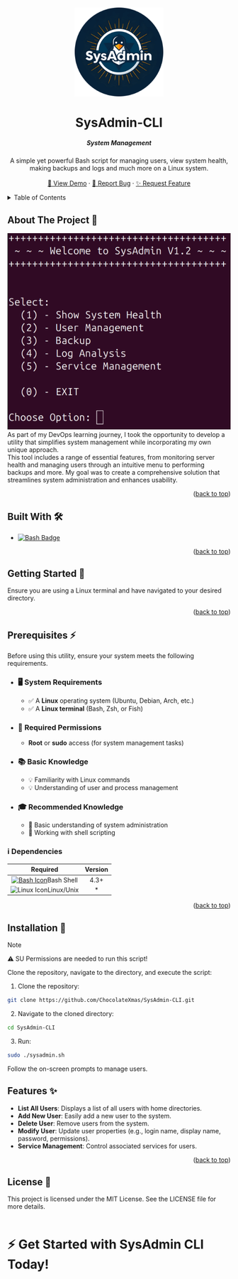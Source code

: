 <a id="readme-top"></a>
<!-- PROJECT LOGO -->
<br />
<div align="center">
  <a href="https://github.com/ChocolateXmas/SysAdmin-CLI">
    <img src="images/logo.png" alt="Logo" width="200" height="200">
  </a>

  <h1 align="center">SysAdmin-CLI</h1>
  <h5 align="center">System Management</h5>

  <p align="center">
    A simple yet powerful Bash script for managing users, view system health, making backups and logs and much more on a Linux system.
    <br />
    <br />
    <a href="">🎥 View Demo</a>
    &middot;
    <a href="">🐞 Report Bug</a>
    &middot;
    <a href="">✨ Request Feature</a>
  </p>
</div>

<!-- TABLE OF CONTENTS -->
<details>
  <summary>Table of Contents</summary>
  <ol>
    <li>
      <a href="#about-the-project">About The Project 📝</a>
      <ul>
        <li><a href="#built-with">Built With 🛠️</a></li>
      </ul>
    </li>
    <li>
      <a href="#getting-started">Getting Started 🚀</a>
      <ul>
        <li>
            <a href="#prerequisites">Prerequisites ⚡</a>
            <ul>
                <li><a href="#system-requirements">System Requirements 🖥️</a></li>
                <li><a href="#required-permissions">Required Permissions 🔑</a></li>
                <li><a href="#dependencies">Dependencies ℹ️</a></li>
            </ul>
        </li>
        <li><a href="#installation">Installation 🔧</a></li>
      </ul>
    </li>
    <li><a href="#usage">Usage</a></li>
    <li><a href="#roadmap">Roadmap</a></li>
    <li><a href="#contributing">Contributing</a></li>
    <li><a href="#license">License 📜</a></li>
    <li><a href="#contact">Contact</a></li>
    <li><a href="#acknowledgments">Acknowledgments</a></li>
  </ol>
</details>


<!-- ABOUT THE PROJECT -->
<a id="about-the-project"></a>

## About The Project 📝

![Program Screenshot][program-screenshot]
<br/>
As part of my DevOps learning journey, I took the opportunity to develop a utility that simplifies system management while incorporating my own unique approach.
<br/>
This tool includes a range of essential features, from monitoring server health and managing users through an intuitive menu to performing backups and more. My goal was to create a comprehensive solution that streamlines system administration and enhances usability.

<p align="right">(<a href="#readme-top">back to top</a>)</p>

<!-- BUILT WITH -->
<a id="built-with"></a>

## Built With 🛠️
- [![Bash Badge][bash-badge]][bash-url]

<p align="right">(<a href="#readme-top">back to top</a>)</p>

<!-- GETTING STARTED -->
<a id="getting-started"></a>

## Getting Started 🚀
Ensure you are using a Linux terminal and have navigated to your desired directory.

<p align="right">(<a href="#readme-top">back to top</a>)</p>

<!-- PREREQUISITES -->
<a id="prerequisites"></a>

## Prerequisites ⚡

Before using this utility, ensure your system meets the following requirements.

<a id="system-requirements"></a>

- ### 🖥️ System Requirements  
    - ✅ A **Linux** operating system (Ubuntu, Debian, Arch, etc.)  
    - ✅ A **Linux terminal** (Bash, Zsh, or Fish)

<a id="required-permissions"></a>

- ### 🔑 Required Permissions  
    - **Root** or **sudo** access (for system management tasks)  

- ### 📚 Basic Knowledge
    - 💡 Familiarity with Linux commands
    - 💡 Understanding of user and process management

- ### 🎓 Recommended Knowledge
    - 📖 Basic understanding of system administration
    - 📖 Working with shell scripting

<a id="dependencies"></a>

### ℹ️ Dependencies 

| Required | Version |
| :---: | :---: |
| [![Bash Icon][bash-icon]][bash-url]Bash Shell | 4.3+ |
| ![Linux Icon][linux-icon]Linux/Unix | * |

<p align="right">(<a href="#readme-top">back to top</a>)</p>

<!-- INSTALLATION -->
<a id="installation"></a>

## Installation 🔧

> [!NOTE]
> ⚠️ SU Permissions are needed to run this script!

Clone the repository, navigate to the directory, and execute the script:
1. Clone the repository:
```bash
git clone https://github.com/ChocolateXmas/SysAdmin-CLI.git
```
2. Navigate to the cloned directory:
```bash
cd SysAdmin-CLI
```
3. Run:
```bash
sudo ./sysadmin.sh
```
Follow the on-screen prompts to manage users.

## Features ✨

- **List All Users**: Displays a list of all users with home directories.
- **Add New User**: Easily add a new user to the system.
- **Delete User**: Remove users from the system.
- **Modify User**: Update user properties (e.g., login name, display name, password, permissions).
- **Service Management**: Control associated services for users.

<p align="right">(<a href="#readme-top">back to top</a>)</p>

<!-- LICENSE -->
<a id="license"></a>
## License 📜

This project is licensed under the MIT License. See the LICENSE file for more details.
<br/>
<br/>

# ⚡ Get Started with SysAdmin CLI Today!

[bash-badge]: https://img.shields.io/badge/bash-000000?style=for-the-badge&logo=gnubash&logoColor=#4EAA25
[bash-icon]: https://img.shields.io/badge/-000000?style=flat-square&logo=gnubash&logoColor=#4EAA25
[bash-url]: https://www.gnu.org/software/bash/
[linux-icon]: https://img.shields.io/badge/-000000?style=flat-square&logo=linux&logoColor=white
[program-screenshot]: images/Screenshot_from_program.png